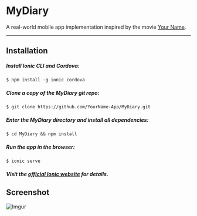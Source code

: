 MyDiary
===================

A real-world mobile app implementation inspired by the movie [Your Name][1].

----------


## Installation

##### Install Ionic CLI and Cordova:
```
$ npm install -g ionic cordova
```

##### Clone a copy of the MyDiary git repo:
```
$ git clone https://github.com/YourName-App/MyDiary.git
```

##### Enter the MyDiary directory and install all dependencies:
```
$ cd MyDiary && npm install
```

##### Run the app in the browser:
```
$ ionic serve
```

##### Visit the [official Ionic website][2] for details.


## Screenshot

![Imgur](http://i.imgur.com/bzw7qjE.png)


  [1]: http://www.kiminona.com/index.html
  [2]: http://ionicframework.com/docs/v2/setup/installation/

